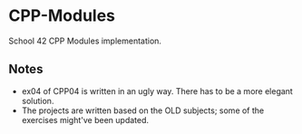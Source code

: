# CPP-Modules
School 42 CPP Modules implementation.
## Notes
*	ex04 of CPP04 is written in an ugly way. There has to be a more elegant solution.
*	The projects are written based on the OLD subjects; some of the exercises might've been updated.